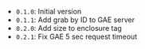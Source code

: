 - `0.1.0`: Initial version
- `0.1.1`: Add grab by ID to GAE server
- `0.2.0`: Add size to enclosure tag
- `0.2.1`: Fix GAE 5 sec request timeout
